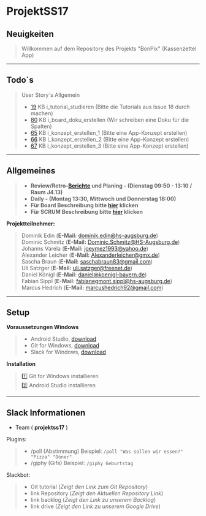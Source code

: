 # ProjektSS17

## Neuigkeiten
>
>  Willkommen auf dem Repository des Projekts "BonPix" (Kassenzettel App)
>
>
***

## Todo´s

> User Story´s Allgemein 
> - [19](https://github.com/schmitzdominic/ProjektSS17/issues/19) KB i_tutorial_studieren (Bitte die Tutorials aus Issue 18 durch machen)  
> - [80](https://github.com/schmitzdominic/ProjektSS17/issues/80) KB i_board_doku_erstellen (Wir schreiben eine Doku für die Spalten)  
> - [65](https://github.com/schmitzdominic/ProjektSS17/issues/65) KB i_konzept_erstellen_1 (Bitte eine App-Konzept erstellen)
> - [66](https://github.com/schmitzdominic/ProjektSS17/issues/66) KB i_konzept_erstellen_2 (Bitte eine App-Konzept erstellen)
> - [67](https://github.com/schmitzdominic/ProjektSS17/issues/67) KB i_konzept_erstellen_3 (Bitte eine App-Konzept erstellen)
>
***

## Allgemeines

> - **Review/Retro-[Berichte](https://drive.google.com/drive/folders/0B9qV3EwhEWCuMXNUbmxJRGlJTEU) und Planing - (Dienstag 09:50 - 13:10 / Raum J4.13)**
> - **Daily - (Montag 13:30, Mittwoch und Donnerstag 18:00)**  
> - **Für Board Beschreibung bitte [hier](https://docs.google.com/spreadsheets/d/1wwcHz11pjHTqc3ZZ2051L105-6TcFSmYNDd835qzN6Y/edit#gid=0) klicken**  
> - **Für SCRUM Beschreibung bitte [hier](https://docs.google.com/document/d/1TptmE4f_AjRHl74fE4fBC21at8F3jo1Q0S12jlMV-pM/edit) klicken**  
>

**Projektteilnehmer:**
> Dominik Edin (**E-Mail:** dominik.edin@hs-augsburg.de)  
> Dominic Schmitz (**E-Mail:** Dominic.Schmitz@HS-Augsburg.de)  
> Johanns Varela (**E-Mail:** joeymez1993@yahoo.de)  
> Alexander Leicher (**E-Mail:** Alexanderleicher@gmx.de)  
> Sascha Braun (**E-Mail:** saschabraun83@gmail.com)  
> Uli Satzger (**E-Mail:** uli.satzger@freenet.de)  
> Daniel Königl (**E-Mail:** daniel@koenigl-bayern.de)  
> Fabian Sippl (**E-Mail:** fabianegmont.sippl@hs-augsburg.de)    
> Marcus Hedrich (**E-Mail:** marcushedrich92@gmail.com)
>
***

## Setup

**Voraussetzungen Windows**  
> - Android Studio, [download](https://developer.android.com/studio/index.html)  
> - Git for Windows, [download](https://git-scm.com/download/win)
> - Slack for Windows, [download](https://slack.com/downloads/windows)

**Installation**
> :one: Git for Windows installieren  
> :two: Android Studio installieren  
>
***

## Slack Informationen  
- Team ( **projektss17** )

Plugins:  
> - /poll (Abstimmung) Beispiel: `/poll "Was sollen wir essen?" "Pizza" "Döner"` 
> - /giphy (Gifs) Beispiel: `/giphy Geburtstag`    

Slackbot:
> - Git tutorial (_Zeigt den Link zum Git Repository_) 
> - link Repository (_Zeigt den Aktuellen Repository Link_)  
> - link backlog (_Zeigt den Link zu unserem Backlog_)  
> - link drive (_Zeigt den Link zu unserem Google Drive_)

